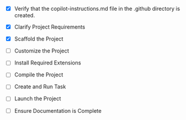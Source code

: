 - [x] Verify that the copilot-instructions.md file in the .github directory is created.

- [x] Clarify Project Requirements

- [x] Scaffold the Project

- [ ] Customize the Project

- [ ] Install Required Extensions

- [ ] Compile the Project

- [ ] Create and Run Task

- [ ] Launch the Project

- [ ] Ensure Documentation is Complete
